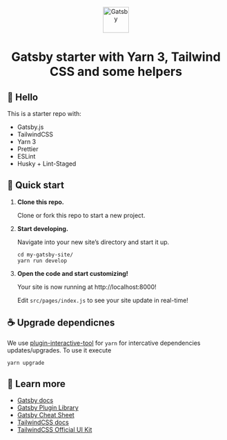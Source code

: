 <p align="center">
  <a href="https://www.gatsbyjs.com/">
    <img alt="Gatsby" src="https://www.gatsbyjs.com/Gatsby-Monogram.svg" width="60" />
  </a>
</p>
<h1 align="center">
  Gatsby starter with Yarn 3, Tailwind CSS and some helpers
</h1>

## 🖖 Hello

This is a starter repo with:

- Gatsby.js
- TailwindCSS
- Yarn 3
- Prettier
- ESLint
- Husky + Lint-Staged

## 🚀 Quick start

1. **Clone this repo.**

   Clone or fork this repo to start a new project.

2. **Start developing.**

   Navigate into your new site’s directory and start it up.

   ```shell
   cd my-gatsby-site/
   yarn run develop
   ```

3. **Open the code and start customizing!**

   Your site is now running at http://localhost:8000!

   Edit `src/pages/index.js` to see your site update in real-time!

## ☕️ Upgrade dependicnes

We use [plugin-interactive-tool](https://yarnpkg.com/api/modules/plugin_interactive_tools.html) for `yarn` for intercative dependencies updates/upgrades. To use it execute

```shell
yarn upgrade
```

## 📖 Learn more

- [Gatsby docs](https://www.gatsbyjs.com/docs)
- [Gatsby Plugin Library](https://www.gatsbyjs.com/plugins)
- [Gatsby Cheat Sheet](https://www.gatsbyjs.com/docs/cheat-sheet/)
- [TailwindCSS docs](https://tailwindcss.com/docs)
- [TailwindCSS Official UI Kit](https://tailwindui.com/)
